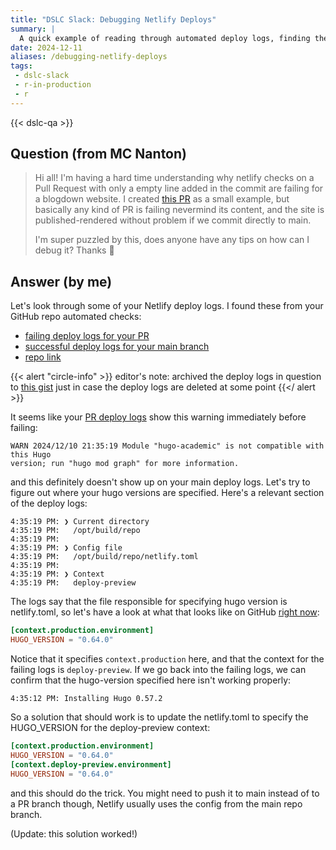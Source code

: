 ```yaml
---
title: "DSLC Slack: Debugging Netlify Deploys"
summary: |
  A quick example of reading through automated deploy logs, finding the relevant errors, and triaging a fix - transcribed from the DSLC Slack Community help channels
date: 2024-12-11
aliases: /debugging-netlify-deploys
tags:
 - dslc-slack
 - r-in-production
 - r
---
```


{{< dslc-qa >}}

## Question (from MC Nanton)

> Hi all! I'm having a hard time understanding why netlify checks on a Pull Request 
> with only a empty line added in the commit are failing for a blogdown website. 
> I created [this PR](https://github.com/MetaDocencia/SitioWeb/pull/226) as a 
> small example, but basically any kind of PR is failing nevermind its content, 
> and the site is published-rendered without problem if we commit directly to main.
> 
> I'm super puzzled by this, does anyone have any tips on how can I debug it? Thanks :pray:

## Answer (by me)

Let's look through some of your Netlify deploy logs. I found these from your GitHub 
repo automated checks:

- [failing deploy logs for your PR](https://app.netlify.com/sites/metadocencia/deploys/6758b3ee5881ee0009315995)
- [successful deploy logs for your main branch](https://app.netlify.com/sites/metadocencia/deploys/67587beefabc760008a03d0b)
- [repo link](https://github.com/MetaDocencia/SitioWeb)

{{< alert "circle-info" >}}
editor's note: archived the deploy logs in question to 
[this gist](https://gist.github.com/tanho63/09ccc1edec99c4b95227cc18b8dc7957)
just in case the deploy logs are deleted at some point
{{</ alert >}}

It seems like your 
[PR deploy logs](https://app.netlify.com/sites/metadocencia/deploys/6758b3ee5881ee0009315995#L100)
show this warning immediately before failing:
```
WARN 2024/12/10 21:35:19 Module "hugo-academic" is not compatible with this Hugo 
version; run "hugo mod graph" for more information.
```
and this definitely doesn't show up on your main deploy logs. Let's try to figure out
where your hugo versions are specified. Here's a relevant section of the deploy logs:
```
4:35:19 PM: ❯ Current directory
4:35:19 PM:   /opt/build/repo
4:35:19 PM: ​
4:35:19 PM: ❯ Config file
4:35:19 PM:   /opt/build/repo/netlify.toml
4:35:19 PM: ​
4:35:19 PM: ❯ Context
4:35:19 PM:   deploy-preview
```

The logs say that the file responsible for specifying hugo version is netlify.toml,
so let's have a look at what that looks like on GitHub 
[right now](https://github.com/MetaDocencia/SitioWeb/blob/74e10134f18b5e08a99059d1cb927a14be3afb60/netlify.toml):
```toml
[context.production.environment]
HUGO_VERSION = "0.64.0"
```
Notice that it specifies `context.production` here, and that the context for the 
failing logs is `deploy-preview`. If we go back into the failing logs, we can confirm
that the hugo-version specified here isn't working properly:
```
4:35:12 PM: Installing Hugo 0.57.2
```
So a solution that should work is to update the netlify.toml to specify the 
HUGO_VERSION for the deploy-preview context:
```toml
[context.production.environment]
HUGO_VERSION = "0.64.0"
[context.deploy-preview.environment]
HUGO_VERSION = "0.64.0"
```
and this should do the trick. You might need to push it to main instead of to a PR
branch though, Netlify usually uses the config from the main repo branch.

(Update: this solution worked!)
